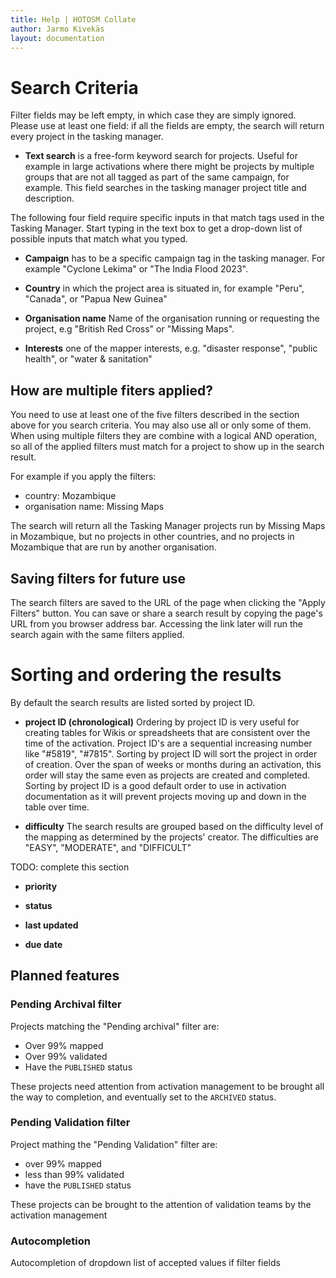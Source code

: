 ```yaml
---
title: Help | HOTOSM Collate
author: Jarmo Kivekäs
layout: documentation
---
```






# Search Criteria



Filter fields may be left empty, in which case they are simply ignored. Please use at least one field: if all the fields are empty, the search will return every project in the tasking manager. 

- **Text search** is a free-form keyword search for projects. Useful for example in large activations where there might be projects by multiple groups that are not all tagged as part of the same campaign, for example. This field searches in the tasking manager project title and description.

The following four field require specific inputs in that match tags used in the Tasking Manager. Start typing in the text box to get a drop-down list of possible inputs that match what you typed.

- **Campaign** has to be a specific campaign tag in the tasking manager. For example "Cyclone Lekima" or "The India Flood 2023".

- **Country** in which the project area is situated in, for example "Peru", "Canada", or "Papua New Guinea"

- **Organisation name** Name of the organisation running or requesting the project, e.g "British Red Cross" or "Missing Maps".

- **Interests** one of the mapper interests, e.g. "disaster response", "public health", or "water & sanitation"


## How are multiple fiters applied?

You need to use at least one of the five filters described in the section above for you search criteria. You may also use all or only some of them. When using multiple filters they are combine with a logical AND operation, so all of the applied filters must match for a project to show up in the search result.

For example if you apply the filters:

- country: Mozambique
- organisation name: Missing Maps

The search will return all the Tasking Manager projects run by Missing Maps in Mozambique, but no projects in other countries, and no projects in Mozambique that are run by another organisation.

## Saving filters for future use

The search filters are saved to the URL of the page when clicking the "Apply Filters" button. You can save or share a search result by copying the page's URL from you browser address bar. Accessing the link later will run the search again with the same filters applied.




# Sorting and ordering the results

By default the search results are listed sorted by project ID.

- **project ID (chronological)** Ordering by project ID is very useful for creating tables for Wikis or spreadsheets that are consistent over the time of the activation. Project ID's are a sequential increasing number like "#5819", "#7815". Sorting by project ID will sort the project in order of creation. Over the span of weeks or months during an activation, this order will stay the same even as projects are created and completed. Sorting by project ID is a good default order to use in activation documentation as it will prevent projects moving up and down in the table over time. 

- **difficulty** The search results are grouped based on the difficulty level of the mapping as determined by the projects' creator. The difficulties are "EASY", "MODERATE", and "DIFFICULT"

TODO: complete this section

- **priority** 

- **status**

- **last updated**

- **due date**


## Planned features


### Pending Archival filter 

Projects matching the "Pending archival" filter are:

- Over 99% mapped
- Over 99% validated
- Have the `PUBLISHED` status

These projects need attention from activation management to be brought all the way to completion, and eventually set to the `ARCHIVED` status. 

### Pending Validation filter

Project mathing the "Pending Validation" filter are:

- over 99% mapped
- less than 99% validated
- have the `PUBLISHED` status

These projects can be brought to the attention of validation teams by the activation management 

### Autocompletion

Autocompletion of dropdown list of accepted values if filter fields



